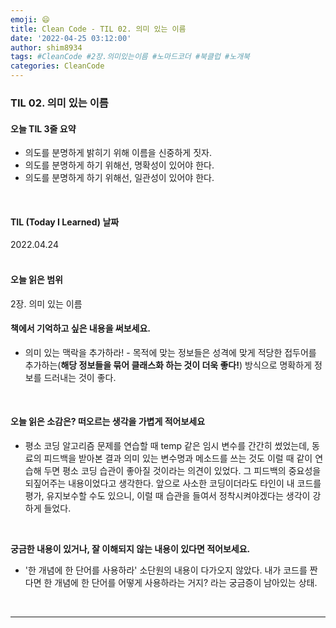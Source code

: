 ```yaml
---
emoji: 😄
title: Clean Code - TIL 02. 의미 있는 이름
date: '2022-04-25 03:12:00'
author: shim8934
tags: #CleanCode #2장.의미있는이름 #노마드코더 #북클럽 #노개북
categories: CleanCode
---
```

### TIL 02. 의미 있는 이름
#### **오늘 TIL 3줄 요약**

- 의도를 분명하게 밝히기 위해 이름을 신중하게 짓자.
- 의도를 분명하게 하기 위해선, 명확성이 있어야 한다.
- 의도를 분명하게 하기 위해선, 일관성이 있어야 한다.

<br/>

#### **TIL (Today I Learned) 날짜**

2022.04.24
<br/><br/>

#### **오늘 읽은 범위**

2장. 의미 있는 이름
<br/>


#### 책에서 기억하고 싶은 내용을 써보세요.

- 의미 있는 맥락을 추가하라! - 목적에 맞는 정보들은 성격에 맞게 적당한 접두어를 추가하는(**해당 정보들을 묶어 클래스화 하는 것이 더욱 좋다!**) 방식으로 명확하게 정보를 드러내는 것이 좋다.

<br/>


#### **오늘 읽은 소감은? 떠오르는 생각을 가볍게 적어보세요**

- 평소 코딩 알고리즘 문제를 연습할 때 temp 같은 임시 변수를 간간히 썼었는데, 동료의 피드백을 받아본 결과 의미 있는 변수명과 메소드를 쓰는 것도 이럴 때 같이 연습해 두면 평소 코딩 습관이 좋아질 것이라는 의견이 있었다. 그 피드백의 중요성을 되짚어주는 내용이었다고 생각한다. 앞으로 사소한 코딩이더라도 타인이 내 코드를 평가, 유지보수할 수도 있으니, 이럴 때 습관을 들여서 정착시켜야겠다는 생각이 강하게 들었다.

<br/>

**궁금한 내용이 있거나, 잘 이해되지 않는 내용이 있다면 적어보세요.**

* '한 개념에 한 단어를 사용하라' 소단원의 내용이 다가오지 않았다. 내가 코드를 짠다면 한 개념에 한 단어를 어떻게 사용하라는 거지? 라는 궁금증이 남아있는 상태.

<br/>


---


```toc

```